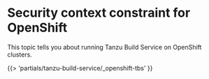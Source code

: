 # Security context constraint for OpenShift

This topic tells you about running Tanzu Build Service on OpenShift clusters.

<!-- The below partial is in the docs-tap/partials directory -->

{{> 'partials/tanzu-build-service/_openshift-tbs' }}
